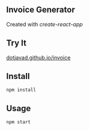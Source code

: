 Invoice Generator
---

Created with *create-react-app*


Try It
---

[dotjavad.github.io/invoice](https://dotjavad.github.io/invoice/)



Install
---

`npm install`



Usage
---

`npm start`
